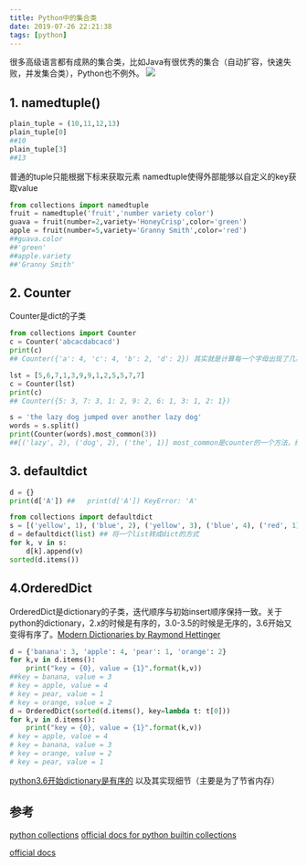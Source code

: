 ```yaml
---
title: Python中的集合类
date: 2019-07-26 22:21:38
tags: [python]
---
```



很多高级语言都有成熟的集合类，比如Java有很优秀的集合（自动扩容，快速失败，并发集合类），Python也不例外。
![](https://www.haldir66.ga/static/imgs/WorldWaterDay_EN-AU11747740536_1920x1080.jpg)
<!--more-->

## 1. namedtuple()
```python
plain_tuple = (10,11,12,13)
plain_tuple[0]
##10
plain_tuple[3]
##13
```
普通的tuple只能根据下标来获取元素
namedtuple使得外部能够以自定义的key获取value
```python
from collections import namedtuple
fruit = namedtuple('fruit','number variety color')
guava = fruit(number=2,variety='HoneyCrisp',color='green')
apple = fruit(number=5,variety='Granny Smith',color='red')
##guava.color
##'green'
##apple.variety
##'Granny Smith'
```

## 2. Counter
Counter是dict的子类
```python
from collections import Counter
c = Counter('abcacdabcacd')
print(c)
## Counter({'a': 4, 'c': 4, 'b': 2, 'd': 2}) 其实就是计算每一个字母出现了几次

lst = [5,6,7,1,3,9,9,1,2,5,5,7,7]
c = Counter(lst)
print(c)
## Counter({5: 3, 7: 3, 1: 2, 9: 2, 6: 1, 3: 1, 2: 1})

s = 'the lazy dog jumped over another lazy dog'
words = s.split()
print(Counter(words).most_common(3))
##[('lazy', 2), ('dog', 2), ('the', 1)] most_common是counter的一个方法，给出前n个出现次数最多的
```

## 3. defaultdict

```python
d = {}
print(d['A']) ##   print(d['A']) KeyError: 'A'   

from collections import defaultdict
s = [('yellow', 1), ('blue', 2), ('yellow', 3), ('blue', 4), ('red', 1)]
d = defaultdict(list) ## 将一个list转成dict的方式
for k, v in s:
    d[k].append(v)
sorted(d.items())
```

## 4.OrderedDict
OrderedDict是dictionary的子类，迭代顺序与初始insert顺序保持一致。关于python的dictionary，2.x的时候是有序的，3.0-3.5的时候是无序的，3.6开始又变得有序了。[Modern Dictionaries by Raymond Hettinger](https://www.youtube.com/watch?v=p33CVV29OG8)

```python
d = {'banana': 3, 'apple': 4, 'pear': 1, 'orange': 2}
for k,v in d.items():
    print("key = {0}, value = {1}".format(k,v))
##key = banana, value = 3
# key = apple, value = 4
# key = pear, value = 1
# key = orange, value = 2    
d = OrderedDict(sorted(d.items(), key=lambda t: t[0]))
for k,v in d.items():
    print("key = {0}, value = {1}".format(k,v))  
# key = apple, value = 4
# key = banana, value = 3
# key = orange, value = 2
# key = pear, value = 1
```


[python3.6开始dictionary是有序的](https://stackoverflow.com/questions/327311/how-are-pythons-built-in-dictionaries-implemented) 以及其实现细节（主要是为了节省内存）


## 参考
[python collections](https://towardsdatascience.com/pythons-collections-module-high-performance-container-data-types-cb4187afb5fc)
[official docs for python builtin collections](https://docs.python.org/zh-cn/3/library/collections.html)


[official docs](https://docs.python.org/zh-cn/3/library/collections.html)
